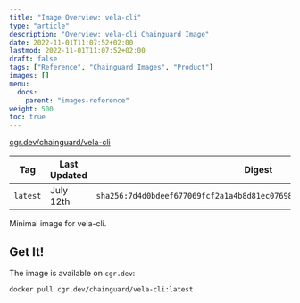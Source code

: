 ```yaml
---
title: "Image Overview: vela-cli"
type: "article"
description: "Overview: vela-cli Chainguard Image"
date: 2022-11-01T11:07:52+02:00
lastmod: 2022-11-01T11:07:52+02:00
draft: false
tags: ["Reference", "Chainguard Images", "Product"]
images: []
menu:
  docs:
    parent: "images-reference"
weight: 500
toc: true
---
```


[cgr.dev/chainguard/vela-cli](https://github.com/chainguard-images/images/tree/main/images/vela-cli)

| Tag      | Last Updated | Digest                                                                    |
|----------|--------------|---------------------------------------------------------------------------|
| `latest` | July 12th    | `sha256:7d4d0bdeef677069fcf2a1a4b8d81ec07698ccd8597332699e430cdd20a53162` |



Minimal image for vela-cli.

## Get It!

The image is available on `cgr.dev`:

```
docker pull cgr.dev/chainguard/vela-cli:latest
```
